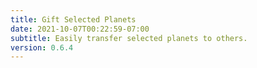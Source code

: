 ```yaml
---
title: Gift Selected Planets
date: 2021-10-07T00:22:59-07:00
subtitle: Easily transfer selected planets to others.
version: 0.6.4
---
```

